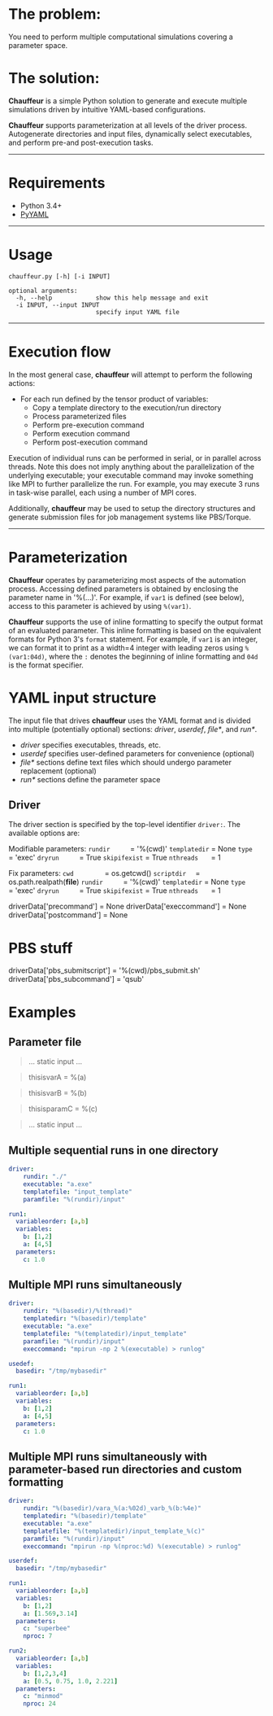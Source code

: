 # The problem:
You need to perform multiple computational simulations covering a parameter space.

# The solution:
**Chauffeur** is a simple Python solution to generate and execute multiple simulations driven by intuitive YAML-based configurations.

**Chauffeur** supports parameterization at all levels of the driver process. Autogenerate directories and input files, dynamically select executables, and perform pre-and post-execution tasks.

---
# Requirements
- Python 3.4+
- [PyYAML](http://pyyaml.org/)

---
# Usage
```
chauffeur.py [-h] [-i INPUT]

optional arguments:
  -h, --help            show this help message and exit
  -i INPUT, --input INPUT
                        specify input YAML file
```

---

# Execution flow

In the most general case, **chauffeur** will attempt to perform the following actions:

- For each run defined by the tensor product of variables:
  - Copy a template directory to the execution/run directory
  - Process parameterized files
  - Perform pre-execution command
  - Perform execution command
  - Perform post-execution command

Execution of individual runs can be performed in serial, or in parallel across
threads. Note this does not imply anything about the parallelization of the
underlying executable; your executable command may invoke something like MPI
to further parallelize the run. For example, you may execute 3 runs in
task-wise parallel, each using a number of MPI cores.

Additionally, **chauffeur** may be used to setup the directory structures and
generate submission files for job management systems like PBS/Torque.

---
# Parameterization

**Chauffeur** operates by parameterizing most aspects of the automation process. Accessing defined parameters is obtained by enclosing the parameter name in '%(...)'. For example, if `var1` is defined (see below), access to this parameter is achieved by using `%(var1)`.

**Chauffeur** supports the use of inline formatting to specify the output format of an evaluated parameter. This inline formatting is based on the equivalent formats for Python 3's `format` statement. For example, if `var1` is an integer, we can format it to print as a width=4 integer with leading zeros using `%(var1:04d)`, where the `:` denotes the beginning of inline formatting and `04d` is the format specifier.

# YAML input structure

The input file that drives **chauffeur** uses the YAML format and is divided into multiple (potentially optional) sections: *driver*, *userdef*, *file\**, and *run\**.

- *driver* specifies executables, threads, etc.
- *userdef* specifies user-defined parameters for convenience (optional)
- *file\** sections define text files which should undergo parameter replacement (optional)
- *run\** sections define the parameter space

## Driver
The driver section is specified by the top-level identifier `driver:`. The available options are:

Modifiable parameters:
`rundir     `                  = '%(cwd)'
`templatedir`                       = None
`type       `                = 'exec'
`dryrun     `                  = True
`skipifexist`                       = True
`nthreads   `                     = 1



Fix parameters:
`cwd        `               = os.getcwd()
`scriptdir  `                     = os.path.realpath(__file__)
`rundir     `                  = '%(cwd)'
`templatedir`                       = None
`type       `                = 'exec'
`dryrun     `                  = True
`skipifexist`                       = True
`nthreads   `                     = 1

  driverData['precommand']    = None
  driverData['execcommand']   = None
  driverData['postcommand']   = None

  # PBS stuff
  driverData['pbs_submitscript'] = '%(cwd)/pbs_submit.sh'
  driverData['pbs_subcommand']   = 'qsub'


# Examples

## Parameter file
> ... static input ...

> thisisvarA = %(a)

> thisisvarB = %(b)

> thisisparamC = %(c)

> ... static input ...


## Multiple sequential runs in one directory
```yaml
driver:
    rundir: "./"
    executable: "a.exe"
    templatefile: "input_template"
    paramfile: "%(rundir)/input"

run1:
  variableorder: [a,b]
  variables:
    b: [1,2]
    a: [4,5]
  parameters:
    c: 1.0
```

## Multiple MPI runs simultaneously
```yaml
driver:
    rundir: "%(basedir)/%(thread)"
    templatedir: "%(basedir)/template"
    executable: "a.exe"
    templatefile: "%(templatedir)/input_template"
    paramfile: "%(rundir)/input"
    execcommand: "mpirun -np 2 %(executable) > runlog"

usedef:
  basedir: "/tmp/mybasedir"

run1:
  variableorder: [a,b]
  variables:
    b: [1,2]
    a: [4,5]
  parameters:
    c: 1.0
```

## Multiple MPI runs simultaneously with parameter-based run directories and custom formatting
```yaml
driver:
    rundir: "%(basedir)/vara_%(a:%02d)_varb_%(b:%4e)"
    templatedir: "%(basedir)/template"
    executable: "a.exe"
    templatefile: "%(templatedir)/input_template_%(c)"
    paramfile: "%(rundir)/input"
    execcommand: "mpirun -np %(nproc:%d) %(executable) > runlog"

userdef:
  basedir: "/tmp/mybasedir"

run1:
  variableorder: [a,b]
  variables:
    b: [1,2]
    a: [1.569,3.14]
  parameters:
    c: "superbee"
    nproc: 7

run2:
  variableorder: [a,b]
  variables:
    b: [1,2,3,4]
    a: [0.5, 0.75, 1.0, 2.221]
  parameters:
    c: "minmod"
    nproc: 24
```
